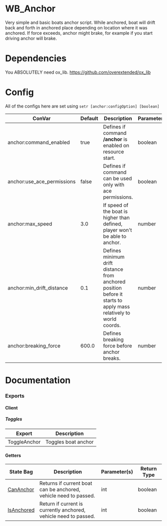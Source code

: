 # WB_Anchor
Very simple and basic boats anchor script. While anchored, boat will drift back and forth in anchored place depending on location where it was anchored.
If force exceeds, anchor might brake, for example if you start driving anchor will brake.

# Dependencies
You ABSOLUTELY need ox_lib.
https://github.com/overextended/ox_lib

# Config

All of the configs here are set using `setr [anchor:configOption] [boolean]`

| ConVar                     | Default | Description                                                   | Parameter(s) |
|----------------------------|---------|---------------------------------------------------------------|--------------|
| anchor:command_enabled       |  true  | Defines if command **/anchor** is enabled on resource start.  | boolean      |
| anchor:use_ace_permissions           |  false  | Defines if command can be used only with ace permissions. | boolean
| anchor:max_speed          |  3.0  | If speed of the boat is higher than defined, player won't be able to anchor. | number |
| anchor:min_drift_distance  |  0.1  | Defines minimum drift distance from anchored position before it starts to apply mass relatively to world coords. |  number      |
| anchor:breaking_force  |  600.0  | Defines breaking force before anchor breaks. | number      |
# Documentation
### Exports

#### Client

##### Toggles

| Export              | Description                                            |
|---------------------|--------------------------------------------------------|
| ToggleAnchor    | Toggles boat anchor |
#### Getters


| State Bag     | Description                                                  | Parameter(s) | Return Type  |
|---------------|--------------------------------------------------------------|--------------|--------------|
| [CanAnchor](docs/client/CanAnchor.md)     | Returns if current boat can be anchored, vehicle need to passed. | int        | boolean        |
| [IsAnchored](docs/client/IsAnchored.md)  | Return if current is currently anchored, vehicle need to passed.    | int          | boolean          |